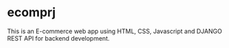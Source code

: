 # ecomprj
This is an E-commerce web app using HTML, CSS, Javascript and DJANGO REST API for backend development.
